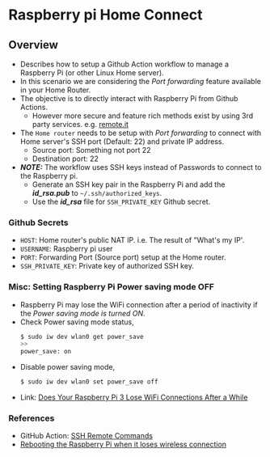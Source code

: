 # Raspberry pi Home Connect

## Overview
- Describes how to setup a Github Action workflow to manage a Raspberry Pi (or other Linux Home server).
- In this scenario we are considering the _Port forwarding_ feature available in your Home Router.
- The objective is to directly interact with Raspberry Pi from Github Actions.
    - However more secure and feature rich methods exist by using 3rd party services. e.g. [remote.it](https://remote.it/)
- The `Home router` needs to be setup with _Port forwarding_ to connect with Home server's SSH port (Default: 22) and private IP address.
    - Source port: Something not port 22
    - Destination port: 22
- _**NOTE:**_ The workflow uses SSH keys instead of Passwords to connect to the Raspberry pi.
    - Generate an SSH key pair in the Raspberry Pi and add the _**id_rsa.pub**_ to `~/.ssh/authorized_keys`.
    - Use the _**id_rsa**_ file for `SSH_PRIVATE_KEY` Github secret.

### Github Secrets
- `HOST`: Home router's public NAT IP. i.e. The result of "What's my IP'.
- `USERNAME`: Raspberry pi user
- `PORT`: Forwarding Port (Source port) setup at the Home router.
- `SSH_PRIVATE_KEY`: Private key of authorized SSH key.

### Misc: Setting Raspberry Pi Power saving mode OFF
- Raspberry Pi may lose the WiFi connection after a period of inactivity if the _Power saving mode is turned ON_.
- Check Power saving mode status,
    ```bash
    $ sudo iw dev wlan0 get power_save
    >>
    power_save: on
    ```
- Disable power saving mode,
    ```bash
    $ sudo iw dev wlan0 set power_save off
    ```
- Link: [Does Your Raspberry Pi 3 Lose WiFi Connections After a While](http://qdosmsq.dunbar-it.co.uk/blog/2016/03/does-your-raspberry-pi-3-lose-wifi-connections-after-a-while/)

### References
- GitHub Action: [SSH Remote Commands](https://github.com/marketplace/actions/ssh-remote-commands)
- [Rebooting the Raspberry Pi when it loses wireless connection](https://weworkweplay.com/play/rebooting-the-raspberry-pi-when-it-loses-wireless-connection-wifi/)